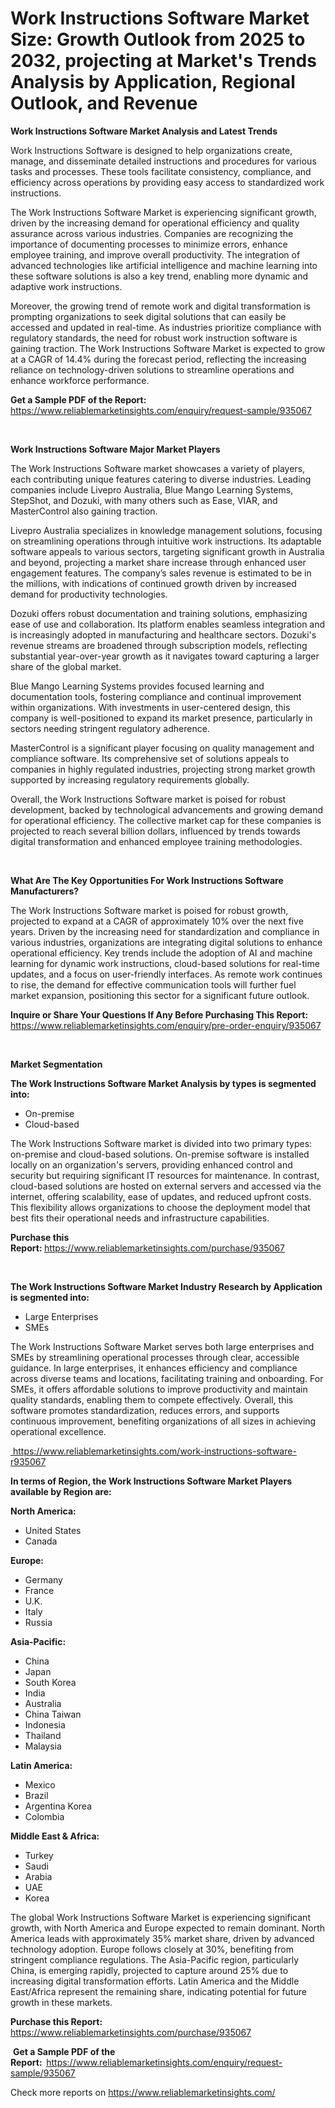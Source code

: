 <p><h1>Work Instructions Software Market Size: Growth Outlook from 2025 to 2032, projecting at Market's Trends Analysis by Application, Regional Outlook, and Revenue</h1></p><p><strong>Work Instructions Software Market Analysis and Latest Trends</strong></p>
<p><p>Work Instructions Software is designed to help organizations create, manage, and disseminate detailed instructions and procedures for various tasks and processes. These tools facilitate consistency, compliance, and efficiency across operations by providing easy access to standardized work instructions. </p><p>The Work Instructions Software Market is experiencing significant growth, driven by the increasing demand for operational efficiency and quality assurance across various industries. Companies are recognizing the importance of documenting processes to minimize errors, enhance employee training, and improve overall productivity. The integration of advanced technologies like artificial intelligence and machine learning into these software solutions is also a key trend, enabling more dynamic and adaptive work instructions.</p><p>Moreover, the growing trend of remote work and digital transformation is prompting organizations to seek digital solutions that can easily be accessed and updated in real-time. As industries prioritize compliance with regulatory standards, the need for robust work instruction software is gaining traction. The Work Instructions Software Market is expected to grow at a CAGR of 14.4% during the forecast period, reflecting the increasing reliance on technology-driven solutions to streamline operations and enhance workforce performance.</p></p>
<p><strong>Get a Sample PDF of the Report:&nbsp;</strong> <a href="https://www.reliablemarketinsights.com/enquiry/request-sample/935067?utm_campaign=3065&utm_medium=2&utm_source=Github&utm_content=ia&utm_term=07032025&utm_id=work-instructions-software">https://www.reliablemarketinsights.com/enquiry/request-sample/935067</a></p>
<p>&nbsp;</p>
<p><strong>Work Instructions Software Major Market Players</strong></p>
<p><p>The Work Instructions Software market showcases a variety of players, each contributing unique features catering to diverse industries. Leading companies include Livepro Australia, Blue Mango Learning Systems, StepShot, and Dozuki, with many others such as Ease, VIAR, and MasterControl also gaining traction.</p><p>Livepro Australia specializes in knowledge management solutions, focusing on streamlining operations through intuitive work instructions. Its adaptable software appeals to various sectors, targeting significant growth in Australia and beyond, projecting a market share increase through enhanced user engagement features. The company’s sales revenue is estimated to be in the millions, with indications of continued growth driven by increased demand for productivity technologies.</p><p>Dozuki offers robust documentation and training solutions, emphasizing ease of use and collaboration. Its platform enables seamless integration and is increasingly adopted in manufacturing and healthcare sectors. Dozuki's revenue streams are broadened through subscription models, reflecting substantial year-over-year growth as it navigates toward capturing a larger share of the global market.</p><p>Blue Mango Learning Systems provides focused learning and documentation tools, fostering compliance and continual improvement within organizations. With investments in user-centered design, this company is well-positioned to expand its market presence, particularly in sectors needing stringent regulatory adherence.</p><p>MasterControl is a significant player focusing on quality management and compliance software. Its comprehensive set of solutions appeals to companies in highly regulated industries, projecting strong market growth supported by increasing regulatory requirements globally.</p><p>Overall, the Work Instructions Software market is poised for robust development, backed by technological advancements and growing demand for operational efficiency. The collective market cap for these companies is projected to reach several billion dollars, influenced by trends towards digital transformation and enhanced employee training methodologies.</p></p>
<p>&nbsp;</p>
<p><strong>What Are The Key Opportunities For Work Instructions Software Manufacturers?</strong></p>
<p><p>The Work Instructions Software market is poised for robust growth, projected to expand at a CAGR of approximately 10% over the next five years. Driven by the increasing need for standardization and compliance in various industries, organizations are integrating digital solutions to enhance operational efficiency. Key trends include the adoption of AI and machine learning for dynamic work instructions, cloud-based solutions for real-time updates, and a focus on user-friendly interfaces. As remote work continues to rise, the demand for effective communication tools will further fuel market expansion, positioning this sector for a significant future outlook.</p></p>
<p><strong>Inquire or Share Your Questions If Any Before Purchasing This Report:</strong> <a href="https://www.reliablemarketinsights.com/enquiry/pre-order-enquiry/935067?utm_campaign=3065&utm_medium=2&utm_source=Github&utm_content=ia&utm_term=07032025&utm_id=work-instructions-software">https://www.reliablemarketinsights.com/enquiry/pre-order-enquiry/935067</a></p>
<p>&nbsp;</p>
<p><strong>Market Segmentation</strong></p>
<p><strong>The Work Instructions Software Market Analysis by types is segmented into:</strong></p>
<p><ul><li>On-premise</li><li>Cloud-based</li></ul></p>
<p><p>The Work Instructions Software market is divided into two primary types: on-premise and cloud-based solutions. On-premise software is installed locally on an organization's servers, providing enhanced control and security but requiring significant IT resources for maintenance. In contrast, cloud-based solutions are hosted on external servers and accessed via the internet, offering scalability, ease of updates, and reduced upfront costs. This flexibility allows organizations to choose the deployment model that best fits their operational needs and infrastructure capabilities.</p></p>
<p><strong>Purchase this Report:&nbsp;</strong><a href="https://www.reliablemarketinsights.com/purchase/935067?utm_campaign=3065&utm_medium=2&utm_source=Github&utm_content=ia&utm_term=07032025&utm_id=work-instructions-software">https://www.reliablemarketinsights.com/purchase/935067</a></p>
<p>&nbsp;</p>
<p><strong>The Work Instructions Software Market Industry Research by Application is segmented into:</strong></p>
<p><ul><li>Large Enterprises</li><li>SMEs</li></ul></p>
<p><p>The Work Instructions Software Market serves both large enterprises and SMEs by streamlining operational processes through clear, accessible guidance. In large enterprises, it enhances efficiency and compliance across diverse teams and locations, facilitating training and onboarding. For SMEs, it offers affordable solutions to improve productivity and maintain quality standards, enabling them to compete effectively. Overall, this software promotes standardization, reduces errors, and supports continuous improvement, benefiting organizations of all sizes in achieving operational excellence.</p></p>
<p><a href="https://www.reliablemarketinsights.com/work-instructions-software-r935067?utm_campaign=3065&utm_medium=2&utm_source=Github&utm_content=ia&utm_term=07032025&utm_id=work-instructions-software">&nbsp;https://www.reliablemarketinsights.com/work-instructions-software-r935067</a></p>
<p><strong>In terms of Region, the Work Instructions Software Market Players available by Region are:</strong></p>
<p>
    <p> <strong> North America: </strong>
        <ul>
            <li>United States</li>
            <li>Canada</li>
        </ul>
        </p> 
    <p> <strong> Europe: </strong>
        <ul>
            <li>Germany</li>
            <li>France</li>
            <li>U.K.</li>
            <li>Italy</li>
            <li>Russia</li>
        </ul>
        </p> 
    <p> <strong> Asia-Pacific: </strong>
        <ul>
            <li>China</li>
            <li>Japan</li>
            <li>South Korea</li>
            <li>India</li>
            <li>Australia</li>
            <li>China Taiwan</li>
            <li>Indonesia</li>
            <li>Thailand</li>
            <li>Malaysia</li>
        </ul>
        </p> 
    <p> <strong> Latin America: </strong>
        <ul>
            <li>Mexico</li>
            <li>Brazil</li>
            <li>Argentina Korea</li>
            <li>Colombia</li>
        </ul>
        </p> 
    <p> <strong> Middle East & Africa: </strong>
        <ul>
            <li>Turkey</li>
            <li>Saudi</li>
            <li>Arabia</li>
            <li>UAE</li>
            <li>Korea</li>
        </ul>
    </p>
    </p>
<p><p>The global Work Instructions Software Market is experiencing significant growth, with North America and Europe expected to remain dominant. North America leads with approximately 35% market share, driven by advanced technology adoption. Europe follows closely at 30%, benefiting from stringent compliance regulations. The Asia-Pacific region, particularly China, is emerging rapidly, projected to capture around 25% due to increasing digital transformation efforts. Latin America and the Middle East/Africa represent the remaining share, indicating potential for future growth in these markets.</p></p>
<p><strong>Purchase this Report: </strong><a href="https://www.reliablemarketinsights.com/purchase/935067?utm_campaign=3065&utm_medium=2&utm_source=Github&utm_content=ia&utm_term=07032025&utm_id=work-instructions-software">https://www.reliablemarketinsights.com/purchase/935067</a></p>
<p>&nbsp;<strong>Get a Sample PDF of the Report:&nbsp;&nbsp;</strong><a href="https://www.reliablemarketinsights.com/enquiry/request-sample/935067?utm_campaign=3065&utm_medium=2&utm_source=Github&utm_content=ia&utm_term=07032025&utm_id=work-instructions-software">https://www.reliablemarketinsights.com/enquiry/request-sample/935067</a></p>
<p><strong></strong></p>
<p>Check more reports on <a href="https://www.reliablemarketinsights.com/?utm_campaign=3065&utm_medium=2&utm_source=Github&utm_content=ia&utm_term=07032025&utm_id=work-instructions-software">https://www.reliablemarketinsights.com/</a></p>